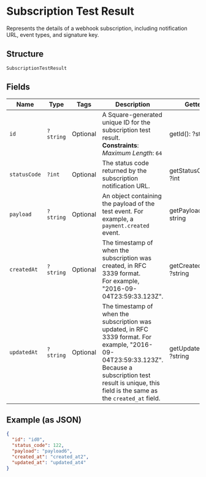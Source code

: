 
# Subscription Test Result

Represents the details of a webhook subscription, including notification URL,
event types, and signature key.

## Structure

`SubscriptionTestResult`

## Fields

| Name | Type | Tags | Description | Getter | Setter |
|  --- | --- | --- | --- | --- | --- |
| `id` | `?string` | Optional | A Square-generated unique ID for the subscription test result.<br>**Constraints**: *Maximum Length*: `64` | getId(): ?string | setId(?string id): void |
| `statusCode` | `?int` | Optional | The status code returned by the subscription notification URL. | getStatusCode(): ?int | setStatusCode(?int statusCode): void |
| `payload` | `?string` | Optional | An object containing the payload of the test event. For example, a `payment.created` event. | getPayload(): ?string | setPayload(?string payload): void |
| `createdAt` | `?string` | Optional | The timestamp of when the subscription was created, in RFC 3339 format.<br>For example, "2016-09-04T23:59:33.123Z". | getCreatedAt(): ?string | setCreatedAt(?string createdAt): void |
| `updatedAt` | `?string` | Optional | The timestamp of when the subscription was updated, in RFC 3339 format. For example, "2016-09-04T23:59:33.123Z".<br>Because a subscription test result is unique, this field is the same as the `created_at` field. | getUpdatedAt(): ?string | setUpdatedAt(?string updatedAt): void |

## Example (as JSON)

```json
{
  "id": "id0",
  "status_code": 122,
  "payload": "payload6",
  "created_at": "created_at2",
  "updated_at": "updated_at4"
}
```

